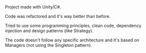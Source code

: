 Project made with Unity/C#. 

Code was refactored and it's way better than before.

Tried to use some programming principles, clean code, dependency injection and design patterns (like Strategy). 

The code doesn't follow any specific architecture and it's based on Managers (not using the Singleton pattern). 
